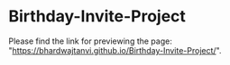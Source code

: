 # Birthday-Invite-Project

Please find the link for previewing the page: "https://bhardwajtanvi.github.io/Birthday-Invite-Project/".
